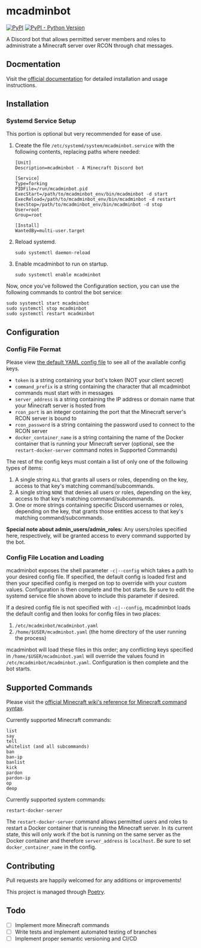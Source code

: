 # mcadminbot

[![PyPI](https://img.shields.io/pypi/v/mcadminbot?style=plastic)](https://pypi.org/project/mcadminbot/)
[![PyPI - Python Version](https://img.shields.io/pypi/pyversions/mcadminbot?style=plastic)](https://pypi.org/project/mcadminbot/)

A Discord bot that allows permitted server members and roles to administrate a Minecraft server over RCON through chat messages.

## Docmentation

Visit the [official documentation](https://mcadminbot.readthedocs.io/en/latest/) for detailed installation and usage instructions.

## Installation



### Systemd Service Setup

This portion is optional but very recommended for ease of use.

1. Create the file `/etc/systemd/system/mcadminbot.service` with the following contents, replacing paths where needed:

    ```shell
    [Unit]
    Description=mcadminbot - A Minecraft Discord bot

    [Service]
    Type=forking
    PIDFile=/run/mcadminbot.pid
    ExecStart=/path/to/mcadminbot_env/bin/mcadminbot -d start
    ExecReload=/path/to/mcadminbot_env/bin/mcadminbot -d restart
    ExecStop=/path/to/mcadminbot_env/bin/mcadminbot -d stop
    User=root
    Group=root

    [Install]
    WantedBy=multi-user.target
    ```

2. Reload systemd.

    `sudo systemctl daemon-reload`

3. Enable mcadminbot to run on startup.

    `sudo systemctl enable mcadminbot`

Now, once you've followed the Configuration section, you can use the following commands to control the bot service:

```shell
sudo systemctl start mcadminbot
sudo systemctl stop mcadminbot
sudo systemctl restart mcadminbot
```

## Configuration

### Config File Format

Please view [the default YAML config file](./mcadminbot/defaults.yaml) to see all of the available config keys.

* `token` is a string containing your bot's token (NOT your client secret)
* `command_prefix` is a string containing the character that all mcadminbot commands must start with in messages
* `server_address` is a string containing the IP address or domain name that your Minecraft server is hosted from
* `rcon_port` is an integer containing the port that the Minecraft server's RCON server is bound to
* `rcon_password` is a string containing the password used to connect to the RCON server
* `docker_container_name` is a string containing the name of the Docker container that is running your Minecraft server (optional, see the `restart-docker-server` command notes in Supported Commands)

The rest of the config keys must contain a list of only one of the following types of items:

1. A single string `ALL` that grants all users or roles, depending on the key, access to that key's matching command/subcommands.
2. A single string `NONE` that denies all users or roles, depending on the key, access to that key's matching command/subcommands.
3. One or more strings containing specific Discord usernames or roles, depending on the key, that grants those entities access to that key's matching command/subcommands.

__Special note about admin_users/admin_roles:__ Any users/roles specified here, respectively, will be granted access to every command supported by the bot.

### Config File Location and Loading

mcadminbot exposes the shell parameter `-c|--config` which takes a path to your desired config file. If specified, the default config is loaded first and then your specified config is merged on top to override with your custom values. Configuration is then complete and the bot starts. Be sure to edit the systemd service file shown above to include this parameter if desired.

If a desired config file is not specified with `-c|--config`, mcadminbot loads the default config and then looks for config files in two places:

1. `/etc/mcadminbot/mcadminbot.yaml`
2. `/home/$USER/mcadminbot.yaml` (the home directory of the user running the process)

mcadminbot will load these files in this order; any conflicting keys specified in `/home/$USER/mcadminbot.yaml` will override the values found in `/etc/mcadminbot/mcadminbot.yaml`. Configuration is then complete and the bot starts.

## Supported Commands

Please visit the [official Minecraft wiki's reference for Minecraft command syntax](https://minecraft.gamepedia.com/Commands).

Currently supported Minecraft commands:

```shell
list
say
tell
whitelist (and all subcommands)
ban
ban-ip
banlist
kick
pardon
pardon-ip
op
deop
```

Currently supported system commands:

```shell
restart-docker-server
```

The `restart-docker-server` command allows permitted users and roles to restart a Docker container that is running the Minecraft server. In its current state, this will only work if the bot is running on the same server as the Docker container and therefore `server_address` is `localhost`. Be sure to set `docker_container_name` in the config.

## Contributing

Pull requests are happily welcomed for any additions or improvements!

This project is managed through [Poetry](https://python-poetry.org/).

## Todo

* [ ] Implement more Minecraft commands
* [ ] Write tests and implement automated testing of branches
* [ ] Implement proper semantic versioning and CI/CD
